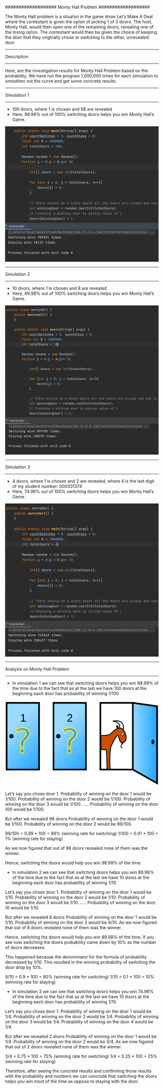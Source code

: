 ###################
Monty Hall Problem
###################

The Monty Hall problem is a situa!on in the game show Let’s Make A Deal where the contestant is given the op!on of picking 1 of 3 doors. The host, Monty Hall, would then open one of the remaining doors, revealing one of the losing op!on. The contestant would then be given the choice of keeping the door that they originally chose or switching to the other, unrevealed door.

*******************
Description
*******************
Here, are the investigation results for Monty Hall Problem based on the probability.
We have run the program 1,000,000 times for each simulation to smoothen out the curve and get some concrete results.

*******************
Simulation 1
*******************
-	100 doors, where 1 is chosen and 98 are revealed
-	Here, 98.99% out of 100% switching doors helps you win Monty Hall’s Game.

![alt text](https://github.com/prerakpatelca/monty-hall-problem/blob/master/Picture1.png)

*******************
Simulation 2
*******************
-	10 doors, where 1 is chosen and 8 are revealed
-	Here, 89.98% out of 100% switching doors helps you win Monty Hall’s Game.

![alt text](https://github.com/prerakpatelca/monty-hall-problem/blob/master/Picture2.png)

*******************
Simulation 3
*******************
-	4 doors, where 1 is chosen and 2 are revealed, where 4 is the last digit of my student number: 000331374
-	Here, 74.96% out of 100% switching doors helps you win Monty Hall’s Game.

![alt text](https://github.com/prerakpatelca/monty-hall-problem/blob/master/Picture3.png)

******************************
Analysis on Monty Hall Problem
******************************
-	In simulation 1 we can see that switching doors helps you win 98.99% of the time due to the fact that as at the last we have 100 doors at the beginning each door has probability of winning 1/100

![alt text](https://github.com/prerakpatelca/monty-hall-problem/blob/master/Picture4.png)

Let’s say you chose door 1.
Probability of winning on the door 1 would be 1/100.
Probability of winning on the door 2 would be 1/100.
Probability of winning on the door 3 would be 1/100.
…..
Probability of winning on the door 100 would be 1/100.

But after we revealed 98 doors 
Probability of winning on the door 1 would be 1/100.
Probability of winning on the door 2 would be 99/100.

99/100 = 0.99 * 100 = 99% (winning rate for switching)
1/100 = 0.01 * 100 = 1% (winning rate for staying)


As we now figured that out of 98 doors revealed none of them was the winner.

Hence, switching the doors would help you win 98.99% of the time. 

-	In simulation 2 we can see that switching doors helps you win 89.98% of the time due to the fact that as at the last we have 10 doors at the beginning each door has probability of winning 1/10

Let’s say you chose door 1.
Probability of winning on the door 1 would be 1/10.
Probability of winning on the door 2 would be 1/10.
Probability of winning on the door 3 would be 1/10.
…..
Probability of winning on the door 10 would be 1/10.

But after we revealed 8 doors 
Probability of winning on the door 1 would be 1/10.
Probability of winning on the door 2 would be 9/10.
As we now figured that out of 8 doors revealed none of them was the winner.

Hence, switching the doors would help you win 89.98% of the time. If you see now switching the doors probability came down by 10% as the number of doors decreases.

This happened because the denominator for the formula of probability decreased by 1/10. This resulted in the winning probability of switching the door drop by 10%.
	
9/10 = 0.9 * 100 = 90% (winning rate for switching)
1/10 = 0.1 * 100 = 10% (winning rate for staying)

-	In simulation 3 we can see that switching doors helps you win 74.96% of the time due to the fact that as at the last we have 10 doors at the beginning each door has probability of winning 1/10

Let’s say you chose door 1.
Probability of winning on the door 1 would be 1/4.
Probability of winning on the door 2 would be 1/4.
Probability of winning on the door 3 would be 1/4.
Probability of winning on the door 4 would be 1/4.

But after we revealed 2 doors 
Probability of winning on the door 1 would be 1/4.
Probability of winning on the door 2 would be 3/4.
As we now figured that out of 2 doors revealed none of them was the winner.


3/4 = 0.75 * 100 = 75% (winning rate for switching)
1/4 = 0.25 * 100 = 25% (winning rate for staying)

Therefore, after seeing the concrete results and confirming those results with the probability and numbers we can conclude that switching the doors helps you win most of the time as oppose to staying with the door.

